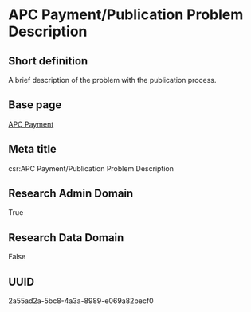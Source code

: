 # APC Payment/Publication Problem Description
## Short definition
A brief description of the problem with the publication process.
## Base page
[APC Payment](https://github.com/EuroCRIS/CASRAI-Dictionairies/blob/main/Objects/APC%20Payment.md)
## Meta title
csr:APC Payment/Publication Problem Description
## Research Admin Domain
True
## Research Data Domain
False
## UUID
2a55ad2a-5bc8-4a3a-8989-e069a82becf0
